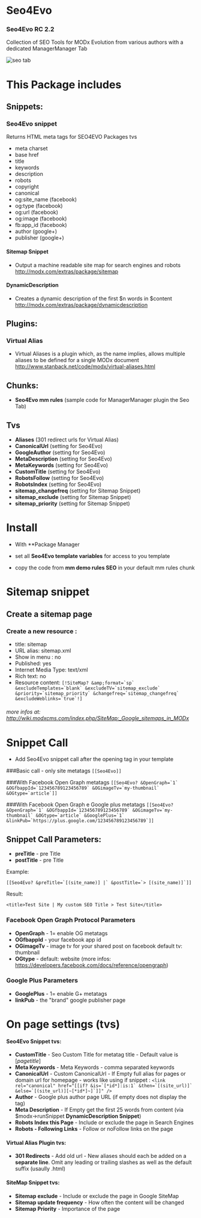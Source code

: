 Seo4Evo
=======
### Seo4Evo RC 2.2

Collection of SEO Tools for MODx Evolution from various authors with a dedicated ManagerManager Tab

![seo tab](https://raw.githubusercontent.com/Nicola1971/Seo4Evo/master/seo4evo-RC2.1.jpg)

# This Package includes   

## Snippets:
### Seo4Evo snippet 
Returns HTML meta tags for SEO4EVO Packages tvs

* meta charset
* base href
* title
* keywords
* description
* robots
* copyright
* canonical
* og:site_name (facebook)
* og:type (facebook)
* og:url (facebook)
* og:image (facebook)
* fb:app_id (facebook)
* author (google+)
* publisher (google+)

#### Sitemap Snippet 
* Output a machine readable site map for search engines and robots
http://modx.com/extras/package/sitemap

#### DynamicDescription
* Creates a dynamic description of the first $n words in $content
http://modx.com/extras/package/dynamicdescription

## Plugins:
### Virtual Alias
* Virtual Aliases is a plugin which, as the name implies, allows multiple aliases to be defined for a single MODx document
http://www.stanback.net/code/modx/virtual-aliases.html


## Chunks:
* **Seo4Evo mm rules** (sample code for ManagerManager plugin the Seo Tab)

## Tvs

* **Aliases** (301 redirect urls for Virtual Alias)
* **CanonicalUrl** (setting for Seo4Evo)
* **GoogleAuthor** (setting for Seo4Evo)
* **MetaDescription** (setting for Seo4Evo)
* **MetaKeywords** (setting for Seo4Evo)
* **CustomTitle** (setting for Seo4Evo)
* **RobotsFollow** (setting for Seo4Evo)
* **RobotsIndex** (setting for Seo4Evo)
* **sitemap_changefreq** (setting for Sitemap Snippet)
* **sitemap_exclude** (setting for Sitemap Snippet)
* **sitemap_priority** (setting for Sitemap Snippet)

# Install

* With **Package Manager

* set all **Seo4Evo template variables**  for access to you template
* copy the code from **mm demo rules SEO** in your default mm rules chunk




# Sitemap snippet 
## Create a sitemap page
### Create a new resource :

* title: sitemap
* URL alias: sitemap.xml
* Show in menu : no 
* Published: yes
* Internet Media Type: text/xml
* Rich text: no
* Resource content: ``````[!SiteMap? &amp;format=`sp`  &excludeTemplates=`blank` &excludeTV=`sitemap_exclude` &priority=`sitemap_priority` &changefreq=`sitemap_changefreq` &excludeWeblinks=`true`!]``````

###### more infos at: http://wiki.modxcms.com/index.php/SiteMap:_Google_sitemaps_in_MODx


# Snippet Call

* Add Seo4Evo snippet call after the opening <head> tag in your template

###Basic call - only site metatags
`[[Seo4Evo]]`

###With Facebook Open Graph metatags
```[[Seo4Evo? &OpenGraph=`1` &OGfbappId=`123456789123456789` &OGimageTv=`my-thumbnail` &OGtype=`article`]]```

###With Facebook Open Graph e Google plus metatags
```[[Seo4Evo? &OpenGraph=`1` &OGfbappId=`123456789123456789` &OGimageTv=`my-thumbnail` &OGtype=`article` &GooglePlus=`1` &linkPub=`https://plus.google.com/123456789123456789`]]```


## Snippet Call Parameters:
* **preTitle** - pre Title 
* **postTitle** - pre Title 

Example:

``[[Seo4Evo? &preTitle=`[(site_name)] |` &postTitle=`> [(site_name)]`]]``

Result:

`<title>Test Site | My custom SEO Title > Test Site</title>`

### Facebook Open Graph Protocol Parameters

* **OpenGraph** - 1= enable OG metatags
* **OGfbappId** - your facebook app id
* **OGimageTv** - image tv for your shared post on facebook default tv: thumbnail 
* **OGtype** - default: website (more infos: https://developers.facebook.com/docs/reference/opengraph)

### Google Plus Parameters

* **GooglePlus** -  1= enable G+ metatags
* **linkPub** - the "brand" google publisher page


# On page settings (tvs)

#### Seo4Evo Snippet tvs:
* **CustomTitle** - Seo Custom Title for metatag title - Default value is [*pagetitle*]
* **Meta Keywords** - Meta Keywords - comma separated keywords
* **CanonicalUrl** - Custom CanonicalUrl - If Empty full alias for pages or domain url for homepage - works like using if snippet :
``<link rel="canonical" href="[[if? &is=`[*id*]:is:1` &then=`[(site_url)]` &else=`[(site_url)][~[*id*]~]`]]" />``
* **Author** -  Google plus author page URL (if empty does not display the tag)
* **Meta Description** - If Empty get the first 25 words from content (via $modx->runSnippet **DynamicDescription Snippet**)
* **Robots Index this Page** - Include or exclude the page in Search Engines
* **Robots - Following Links** - Follow or noFollow links on the page

#### Virtual Alias Plugin tvs:
* **301 Redirects** - Add old url - New aliases should each be added on a **separate line**. Omit any leading or trailing slashes as well as the default suffix (usaully .html) 


#### SiteMap Snippet tvs:
* **Sitemap exclude** - Include or exclude the page in Google SiteMap
* **Sitemap update frequency** - How often the content will be changed
* **Sitemap Priority** - Importance of the page

 


